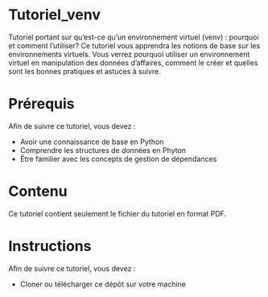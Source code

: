 # Tutoriel_venv
Tutoriel portant sur qu’est-ce qu’un environnement virtuel (venv) : pourquoi et comment l’utiliser?
Ce tutoriel vous apprendra les notions de base sur les environnements virtuels. Vous verrez pourquoi utiliser un environnement virtuel en manipulation des données d’affaires, comment le créer et quelles sont les bonnes pratiques et astuces à suivre.

# Prérequis
Afin de suivre ce tutoriel, vous devez :
- Avoir une connaissance de base en Python
- Comprendre les structures de données en Phyton 
- Être familier avec les concepts de gestion de dépendances

# Contenu
Ce tutoriel contient seulement le fichier du tutoriel en format PDF.

# Instructions
Afin de suivre ce tutoriel, vous devez :
- Cloner ou télécharger ce dépôt sur votre machine
